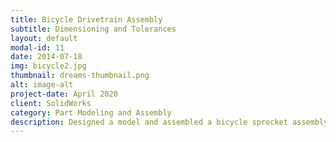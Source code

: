 ```yaml
---
title: Bicycle Drivetrain Assembly
subtitle: Dimensioning and Tolerances
layout: default
modal-id: 11
date: 2014-07-18
img: bicycle2.jpg
thumbnail: dreams-thumbnail.png
alt: image-alt
project-date: April 2020
client: SolidWorks
category: Part Modeling and Assembly
description: Designed a model and assembled a bicycle sprocket assembly with appropriate geometric Dimensioning and Tolerances.
---
```

